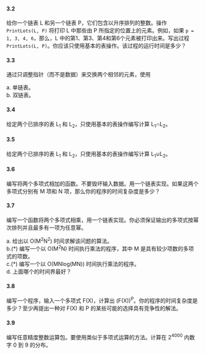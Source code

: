 #### 3.2

给你一个链表 L 和另一个链表 P，它们包含以升序排列的整数。操作 `PrintLots(L, P)` 将打印 L 中那些由 P 所指定的位置上的元素。例如，如果 `p = 1, 3, 4, 6`，那么，L 中的第1、第3、第4和第6个元素被打印出来。写出过程 `PrintLots(L, P)`。你应该只使用基本的表操作。该过程的运行时间是多少？

#### 3.3

通过只调整指针（而不是数据）来交换两个相邻的元素，使用

a. 单链表。  
b. 双链表。

#### 3.4

给定两个已排序的表 L<sub>1</sub> 和 L<sub>2</sub>，只使用基本的表操作编写计算 L<sub>1</sub>∩L<sub>2</sub>。

#### 3.5

给定两个已排序的表 L<sub>1</sub> 和 L<sub>2</sub>，只使用基本的表操作编写计算 L<sub>1</sub>∪L<sub>2</sub>。

#### 3.6

编写将两个多项式相加的函数。不要毁坏输入数据。用一个链表实现。如果这两个多项式分别有 M 项和 N 项，那么你的程序的时间复杂度是多少？

#### 3.7

编写一个函数将两个多项式相乘，用一个链表实现。你必须保证输出的多项式按幂次排列并且最多有一项为任意幂。


a. 给出以 O(M<sup>2</sup>N<sup>2</sup>) 时间求解该问题的算法。  
b.(\*) 编写一个以 O(M<sup>2</sup>N) 时间执行乘法的程序，其中 M 是具有较少项数的多项式的项数。  
c.(\*) 编写一个以 O(MNlog(MN)) 时间执行乘法的程序。  
d. 上面哪个的时间界最好？  

#### 3.8

编写一个程序，输入一个多项式 F(X)，计算出 (F(X))<sup>P</sup>。你的程序的时间复杂度是多少？至少再提出一种对 F(X) 和 P 的某些可能的选择具有竞争性的解法。

#### 3.9

编写任意精度整数运算包。要使用类似于多项式运算的方法。计算在 2<sup>4000</sup> 内数字 0 到 9 的分布。

